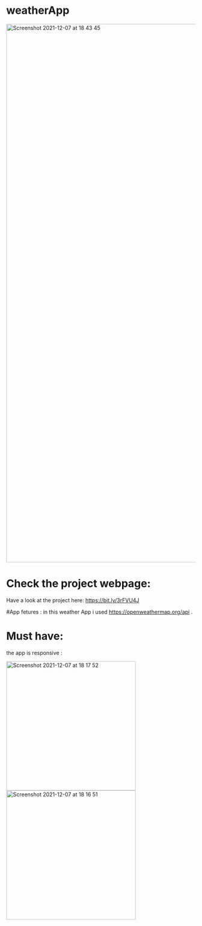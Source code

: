 # weatherApp

<img width="1434" alt="Screenshot 2021-12-07 at 18 43 45" src="https://user-images.githubusercontent.com/85104423/145079836-7693992b-8ee2-4ed5-9c3a-0097dd82b8b4.png">

# Check the project webpage:


Have a look at the project here: https://bit.ly/3rFVU4J



#App fetures :
in this weather App i used https://openweathermap.org/api .

# Must have:
the app is responsive :

<img width="344" alt="Screenshot 2021-12-07 at 18 17 52" src="https://user-images.githubusercontent.com/85104423/145080107-a798f7bd-5ad5-4fd1-8ad9-90445d5dab9b.png"><img width="344" alt="Screenshot 2021-12-07 at 18 16 51" src="https://user-images.githubusercontent.com/85104423/145080349-1ec5c9d2-812a-452b-85ed-19c17c35da36.png">

